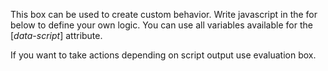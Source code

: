 This box can be used to create custom behavior. Write javascript in the for
below to define your own logic. You can use all variables available for
the [*data-script*] attribute.

If you want to take actions depending on script output use evaluation box.

[data-script]: https://www.copernica.com/en/documentation/followups-scripting
